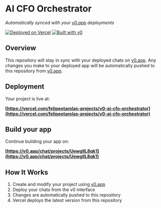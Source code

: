 # AI CFO Orchestrator

*Automatically synced with your [v0.app](https://v0.app) deployments*

[![Deployed on Vercel](https://img.shields.io/badge/Deployed%20on-Vercel-black?style=for-the-badge&logo=vercel)](https://vercel.com/felipeotarolas-projects/v0-ai-cfo-orchestrator)
[![Built with v0](https://img.shields.io/badge/Built%20with-v0.app-black?style=for-the-badge)](https://v0.app/chat/projects/UewglIL8qk1)

## Overview

This repository will stay in sync with your deployed chats on [v0.app](https://v0.app).
Any changes you make to your deployed app will be automatically pushed to this repository from [v0.app](https://v0.app).

## Deployment

Your project is live at:

**[https://vercel.com/felipeotarolas-projects/v0-ai-cfo-orchestrator](https://vercel.com/felipeotarolas-projects/v0-ai-cfo-orchestrator)**

## Build your app

Continue building your app on:

**[https://v0.app/chat/projects/UewglIL8qk1](https://v0.app/chat/projects/UewglIL8qk1)**

## How It Works

1. Create and modify your project using [v0.app](https://v0.app)
2. Deploy your chats from the v0 interface
3. Changes are automatically pushed to this repository
4. Vercel deploys the latest version from this repository
